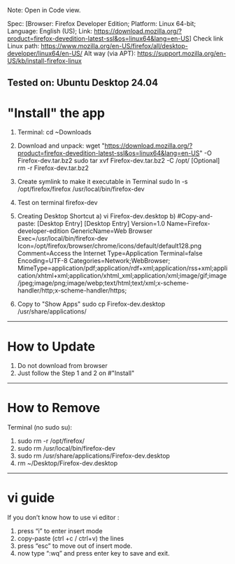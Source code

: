 Note: Open in Code view.

Spec: [Browser: Firefox Developer Edition;  Platform: Linux 64-bit; Language: English (US); Link: <https://download.mozilla.org/?product=firefox-devedition-latest-ssl&os=linux64&lang=en-US>]
Check link Linux path: <https://www.mozilla.org/en-US/firefox/all/desktop-developer/linux64/en-US/>
Alt way (via APT): https://support.mozilla.org/en-US/kb/install-firefox-linux

Tested on: Ubuntu Desktop 24.04
---------------------------------------------------------------------------
# "Install" the app
1. Terminal: 
    cd ~Downloads
2. Download and unpack:
    wget "https://download.mozilla.org/?product=firefox-devedition-latest-ssl&os=linux64&lang=en-US" -O Firefox-dev.tar.bz2
    sudo tar xvf Firefox-dev.tar.bz2 -C /opt/
    [Optional] rm -r Firefox-dev.tar.bz2
3. Create symlink to make it executable in Terminal
    sudo ln -s /opt/firefox/firefox /usr/local/bin/firefox-dev
4. Test on terminal
    firefox-dev
5. Creating Desktop Shortcut
    a) vi Firefox-dev.desktop
    b) #Copy-and-paste:
[Desktop Entry]
[Desktop Entry]
Version=1.0
Name=Firefox-developer-edition
GenericName=Web Browser
Exec=/usr/local/bin/firefox-dev
Icon=/opt/firefox/browser/chrome/icons/default/default128.png
Comment=Access the Internet
Type=Application
Terminal=false
Encoding=UTF-8
Categories=Network;WebBrowser;
MimeType=application/pdf;application/rdf+xml;application/rss+xml;application/xhtml+xml;application/xhtml_xml;application/xml;image/gif;image/jpeg;image/png;image/webp;text/html;text/xml;x-scheme-handler/http;x-scheme-handler/https;

6. Copy to "Show Apps"
    sudo cp Firefox-dev.desktop /usr/share/applications/
   
---------------------------------------------------------------------------
# How to Update
1. Do not download from browser
2. Just follow the Step 1 and 2 on #"Install"
   
---------------------------------------------------------------------------
# How to Remove
Terminal (no sudo su):
1. sudo rm -r /opt/firefox/
2. sudo rm /usr/local/bin/firefox-dev
3. sudo rm /usr/share/applications/Firefox-dev.desktop
4. rm ~/Desktop/Firefox-dev.desktop

---------------------------------------------------------------------------
# vi guide
If you don’t know how to use vi editor :
1. press “i” to enter insert mode
2. copy-paste (ctrl +c / ctrl+v) the lines
3. press “esc” to move out of insert mode.
4. now type “:wq” and press enter key to save and exit.
